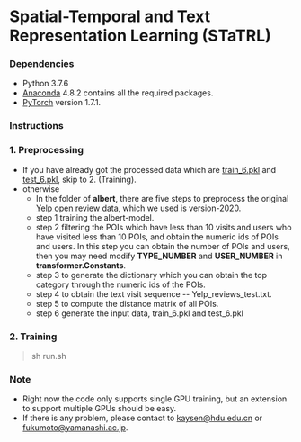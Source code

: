 # Spatial-Temporal and Text Representation Learning (STaTRL)


### Dependencies
* Python 3.7.6
* [Anaconda](https://www.anaconda.com/) 4.8.2 contains all the required packages.
* [PyTorch](https://pytorch.org/) version 1.7.1.

### Instructions

### 1. Preprocessing
* If you have already got the processed data which are [train_6.pkl](https://drive.google.com/file/d/17hVpGDsRuRnocdaLHxFHvO3cvmdgi_ZA/view?usp=sharing) and [test_6.pkl](https://drive.google.com/file/d/1Nt_zKTWYmIPZbS1AlLDeDiUJl1xIjVZn/view?usp=sharing), skip to 2. (Training).
* otherwise
  * In the folder of **albert**, there are five steps to preprocess the original [Yelp open review data](https://www.yelp.com/dataset), which we used is version-2020.
  * step 1 training the albert-model.
  * step 2 filtering the POIs which have less than 10 visits and users who have visited less than 10 POIs, and obtain the numeric ids of POIs and users. In this step you can obtain the number of POIs and users, then you may need modify **TYPE_NUMBER** and **USER_NUMBER** in **transformer.Constants**.
  * step 3 to generate the dictionary which you can obtain the top category through the numeric ids of the POIs.
  * step 4 to obtain the text visit sequence -- Yelp_reviews_test.txt.
  * step 5 to compute the distance matrix of all POIs.
  * step 6 generate the input data, train_6.pkl and test_6.pkl

### 2. Training
> sh run.sh

### Note
* Right now the code only supports single GPU training, but an extension to support multiple GPUs should be easy.
* If there is any problem, please contact to kaysen@hdu.edu.cn or fukumoto@yamanashi.ac.jp.
